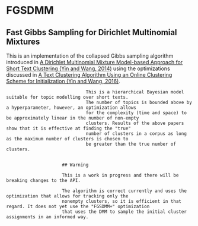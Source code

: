 # FGSDMM
## Fast Gibbs Sampling for Dirichlet Multinomial Mixtures

This is an implementation of the collapsed Gibbs sampling algorithm introduced in
[A Dirichlet Multinomial Mixture Model-based Approach for
 Short Text Clustering (Yin and Wang, 2014)](http://dbgroup.cs.tsinghua.edu.cn/wangjy/papers/KDD14-GSDMM.pdf)
using the optimizations discussed in [A Text Clustering Algorithm Using an Online Clustering
                                      Scheme for Initialization (Yin and Wang, 2016)](http://www.kdd.org/kdd2016/papers/files/rpp0617-yinAemb.pdf).

                                  This is a hierarchical Bayesian model suitable for topic modelling over short texts.
                                  The number of topics is bounded above by a hyperparameter, however, an optimization allows
                                  for the complexity (time and space) to be approximately linear in the number of non-empty
                                  clusters. Results of the above papers show that it is effective at finding the "true"
                                  number of clusters in a corpus as long as the maximum number of clusters is chosen to
                                  be greater than the true number of clusters.


                         ## Warning

                         This is a work in progress and there will be breaking changes to the API.

                         The algorithm is correct currently and uses the optimization that allows for tracking only the
                         nonempty clusters, so it is efficient in that regard. It does not yet use the "FGSDMM+" optimization
                         that uses the DMM to sample the initial cluster assignments in an informed way.
